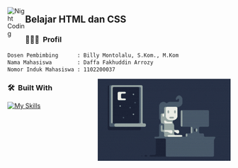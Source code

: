 <img alt="Night Coding" src="./assets/Hand%20Wave.gif" width='40' align="left"/><h2>Belajar HTML dan CSS</h2>

<!-- ## 👋 &nbsp;Belajar HTML DAN CSS-->

### 👨🏻‍💻 &nbsp;Profil
```
Dosen Pembimbing      : Billy Montolalu, S.Kom., M.Kom
Nama Mahasiswa        : Daffa Fakhuddin Arrozy
Nomor Induk Mahasiswa : 1102200037
```

<img alt="Night Coding" src="https://raw.githubusercontent.com/AVS1508/AVS1508/master/assets/Night-Coding.gif" align="right"/>

### 🛠 &nbsp;Built With

[![My Skills](https://skillicons.dev/icons?i=html,css&perline=3)](https://skillicons.dev)



